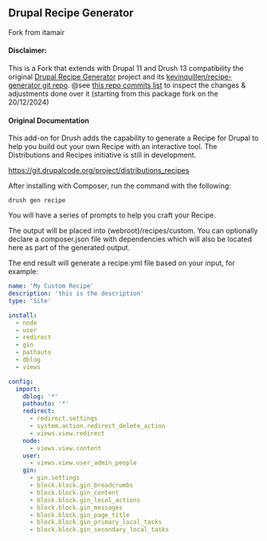 ## Drupal Recipe Generator 
Fork from itamair  

#### Disclaimer: 
This is a Fork that extends with Drupal 11 and Drush 13 compatibility
the original [Drupal Recipe Generator](https://www.drupal.org/project/recipe_generator) 
project and its
 [kevinquillen/recipe-generator git repo](https://github.com/kevinquillen/recipe-generator).
@see [this repo commits list](https://github.com/itamair/recipe-generator/commits/1.1.x/)
to inspect the changes & adjustments done over it (starting from this package 
fork on the 20/12/2024)

#### Original Documentation
This add-on for Drush adds the capability to generate a Recipe for Drupal to
help you build out your own Recipe with an interactive tool. The
Distributions and Recipes initiative is still in development.

https://git.drupalcode.org/project/distributions_recipes

After installing with Composer, run the command with the following:

```shell
drush gen recipe
```

You will have a series of prompts to help you craft your Recipe.

The output will be placed into (webroot)/recipes/custom. You can optionally
declare a composer.json file with dependencies which will also be located
here as part of the generated output.

The end result will generate a recipe.yml file based on your input, for example:

```yaml
name: 'My Custom Recipe'
description: 'this is the description'
type: 'Site'

install:
  - node
  - user
  - redirect
  - gin
  - pathauto
  - dblog
  - views

config:
  import:
    dblog: '*'
    pathauto: '*'
    redirect:
      - redirect.settings
      - system.action.redirect_delete_action
      - views.view.redirect
    node:
      - views.view.content
    user:
      - views.view.user_admin_people
    gin:
      - gin.settings
      - block.block.gin_breadcrumbs
      - block.block.gin_content
      - block.block.gin_local_actions
      - block.block.gin_messages
      - block.block.gin_page_title
      - block.block.gin_primary_local_tasks
      - block.block.gin_secondary_local_tasks
```
